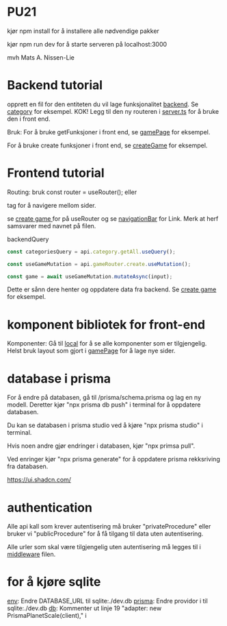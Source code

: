 # PU21

kjør npm install for å installere alle nødvendige pakker

kjør npm run dev for å starte serveren på localhost:3000

mvh Mats A. Nissen-Lie

# Backend tutorial

opprett en fil for den entiteten du vil lage funksjonalitet [backend](/src/server/api/routers/). Se [category](/src/server/api/routers/category.ts) for eksempel. KOK!
Legg til den ny routeren i [server.ts](/src/server/api/root.ts) for å bruke den i front end.

Bruk:
For å bruke getFunksjoner i front end, se [gamePage](/src/pages/gamePage.tsx) for eksempel.

For å bruke create funksjoner i front end, se [createGame](/src/pages/createGame.tsx) for eksempel.

# Frontend tutorial

Routing:
bruk
const router = useRouter();
eller

<Link> tag for å navigere mellom sider.</Link>

se [create game ](/src/pages/createGame.tsx) for på useRouter og se [navigationBar](/src/components/navigationBar.tsx) for Link. Merk at herf samsvarer med navnet på filen.

backendQuery

```javascript
const categoriesQuery = api.category.getAll.useQuery();

const useGameMutation = api.gameRouter.create.useMutation();

const game = await useGameMutation.mutateAsync(input);
```

Dette er sånn dere henter og oppdatere data fra backend. Se [create game ](/src/pages/createGame.tsx) for eksempel.

# komponent bibliotek for front-end

Komponenter:
Gå til [local](http://localhost:3000/components) for å se alle komponenter som er tilgjengelig.
Helst bruk layout som gjort i [gamePage](/src/pages/createGame.tsx) for å lage nye sider.

# database i prisma

For å endre på databasen, gå til /prisma/schema.prisma og lag en ny modell. Deretter kjør "npx prisma db push" i terminal for å oppdatere databasen.

Du kan se databasen i prisma studio ved å kjøre "npx prisma studio" i terminal.

Hvis noen andre gjør endringer i databasen, kjør "npx primsa pull".

Ved enringer kjør "npx prisma generate" for å oppdatere prisma rekksriving fra databasen.

https://ui.shadcn.com/

# authentication

Alle api kall som krever autentisering må bruker "privateProcedure" eller bruker vi "publicProcedure" for å få tilgang til data uten autentisering.

Alle urler som skal være tilgjengelig uten autentisering må legges til i [middleware](/src/middleware.ts) filen.

# for å kjøre sqlite

[env](.env): Endre DATABASE_URL til sqlite:./dev.db
[prisma](/prisma/schema.prisma): Endre providor i til sqlite:./dev.db
[db](/src/server/db.ts): Kommenter ut linje 19 "adapter: new PrismaPlanetScale(client)," i

```

```
